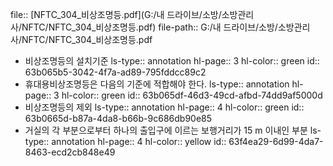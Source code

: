 file:: [NFTC_304_비상조명등.pdf](G:/내 드라이브/소방/소방관리사/NFTC/NFTC_304_비상조명등.pdf)
file-path:: G:/내 드라이브/소방/소방관리사/NFTC/NFTC_304_비상조명등.pdf

- 비상조명등의 설치기준
  ls-type:: annotation
  hl-page:: 3
  hl-color:: green
  id:: 63b065b5-3042-4f7a-ad89-795fddcc89c2
- 휴대용비상조명등은 다음의 기준에 적합해야 한다.
  ls-type:: annotation
  hl-page:: 3
  hl-color:: green
  id:: 63b065df-46d3-49cd-afbd-74dd9af5000d
- 비상조명등의 제외
  ls-type:: annotation
  hl-page:: 4
  hl-color:: green
  id:: 63b0665d-b87a-4da8-b66b-9c686db90e85
- 거실의 각 부분으로부터 하나의 출입구에 이르는 보행거리가 15 m 이내인 부분
  ls-type:: annotation
  hl-page:: 4
  hl-color:: yellow
  id:: 63f4ea29-6d99-4da7-8463-ecd2cb848e49